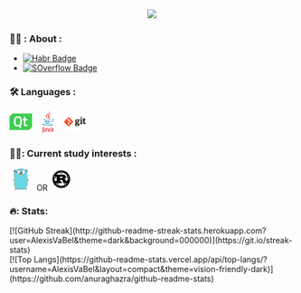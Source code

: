 <div id="header" align="center">
  <img src="https://media.giphy.com/media/M9gbBd9nbDrOTu1Mqx/giphy.gif" width="100"/>
</div>


### 👨‍💻 : About :

-  [![Habr Badge](https://img.shields.io/badge/habr-habr-blue?style=flat&logo=HabrHabr&logoColor=white)](https://habr.com/ru/users/AlexisVaBel/)
-  [![SOverflow Badge](https://img.shields.io/badge/stack-overflow-orange?style=flat&logo=StOverflow&logoColor=white)](https://stackoverflow.com/users/1228813/alexbee)

### :hammer_and_wrench: Languages :

<div>  
  <img src="https://github.com/devicons/devicon/blob/master/icons/qt/qt-original.svg" title="Qt" alt="Qt" width="40" height="40"/>&nbsp;  
  <img src="https://github.com/devicons/devicon/blob/master/icons/java/java-original-wordmark.svg" title="Java" alt="Java" width="40" height="40"/>&nbsp;
  <img src="https://github.com/devicons/devicon/blob/master/icons/git/git-original-wordmark.svg" title="Git" **alt="Git" width="40" height="40"/>
</div>

### 👨‍🎓: Current study interests :
 <div>  
  <img src="https://github.com/devicons/devicon/blob/master/icons/go/go-original.svg" title="Go" alt="Go" width="40" height="40"/>&nbsp;  
  OR
  <img src="https://github.com/devicons/devicon/blob/master/icons/rust/rust-plain.svg" title="Rust" alt="Rust" width="40" height="40"/>&nbsp;  
</div>

### 🔥: Stats:

<div>  
[![GitHub Streak](http://github-readme-streak-stats.herokuapp.com?user=AlexisVaBel&theme=dark&background=000000)](https://git.io/streak-stats)
</div>
<div>  
[![Top Langs](https://github-readme-stats.vercel.app/api/top-langs/?username=AlexisVaBel&layout=compact&theme=vision-friendly-dark)](https://github.com/anuraghazra/github-readme-stats)
</div>    
<!--
**AlexisVaBel/AlexisVaBel** is a ✨ _special_ ✨ repository because its `README.md` (this file) appears on your GitHub profile.

Here are some ideas to get you started:

- 🔭 I’m currently working on ...
- 🌱 I’m currently learning ...
- 👯 I’m looking to collaborate on ...
- 🤔 I’m looking for help with ...
- 💬 Ask me about ...
- 📫 How to reach me: ...
- 😄 Pronouns: ...
- ⚡ Fun fact: ...
-->
